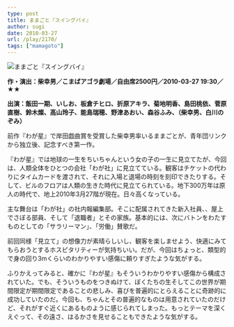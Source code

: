 ```yaml
---
type: post
title: ままごと『スイングバイ』
author: sugi
date: 2010-03-27
url: /play/2170/
tags: ["mamagoto"]
---
```

<img src="/images/play/20100327.jpg" alt="ままごと『スイングバイ』" class="alignleft" />

**作・演出：柴幸男／こまばアゴラ劇場／自由席2500円／2010-03-27 19:30／★★**

**出演：飯田一期、いしお、板倉チヒロ、折原アキラ、菊地明香、島田桃依、菅原直樹、鈴木燦、高山玲子、能島瑞穂、野津あおい、森谷ふみ、（柴幸男、白川のぞみ）**

前作『わが星』で岸田戯曲賞を受賞した柴幸男率いるままごとが、青年団リンクから独立後、記念すべき第一作。

『わが星』では地球の一生をちいちゃんという女の子の一生に見立てたが、今回は、人類全体をひとつの会社「わが社」に見立てている。観客はチケットの代わりにタイムカードを渡されて、それに入場と退場の時刻を刻印できたりする。そして、ビルのフロアは人類の生きた時代に見立てられている。地下300万年は原人の時代で、地上2010年3月27階が現在。日々高くなっている。

主な舞台は「わが社」の社内報編集部。そこに配属されてきた新入社員、、屋上でさぼる部員、そして「退職者」とその家族。基本的には、次にバトンをわたすものとしての「サラリーマン」、「労働」賛歌だ。

前回同様「見立て」の想像力が素晴らしいし、観客を楽しませよう、快適にみてもらおうとするホスピタリティーが気持ちいい。だが、今回はちょっと、類型的で身の回り3mくらいのわかりやすい感傷に頼りすぎたような気がする。

ふりかえってみると、確かに『わが星』もそういうわかりやすい感傷から構成されていた。でも、そういうものをつきぬけて、ぼくたちの生そしてこの世界が期間限定が期間限定であることの悲しみ、喜びを普遍的にとらえることに奇跡的に成功していたのだ。今回も、ちゃんとその普遍的なものは用意されていたのだけど、それがすぐ近くにあるものように感じられてしまった。もっとテーマを深くえぐって、その遠さ、はるかさを見せることもできたような気がする。
